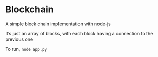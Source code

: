 # Blockchain

A simple block chain implementation with node-js

It’s just an array of blocks, with each block having a connection to the previous one

To run, `node app.py`
